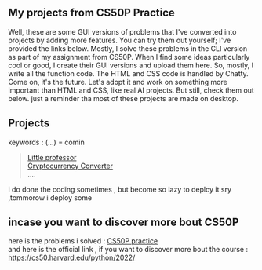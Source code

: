## My projects from CS50P Practice 
Well, these are some GUI versions of problems that I've converted into projects by adding more features. You can try them out yourself; I've provided the links below. Mostly, I solve these problems in the CLI version as part of my assignment from CS50P. When I find some ideas particularly cool or good, I create their GUI versions and upload them here. So, mostly, I write all the function code. The HTML and CSS code is handled by Chatty. Come on, it's the future. Let's adopt it and work on something more important than HTML and CSS, like real AI projects. But still, check them out below. just a reminder tha most of these projects are made on desktop.
## Projects 
keywords : (...) = comin
> [Little professor](https://simple-fun-projs.vercel.app/)  
> [Cryptocurrency Converter](https://cs-50-p-based-projects.vercel.app/)   
> ....      

i do done the coding sometimes , but become so lazy to deploy it sry ,tommorow i deploy some  
## incase you want to discover more bout CS50P
here is the problems i solved : [CS50P practice](https://github.com/Raufjatoi/CS50P-practice)   
and here is the official link , if you want to discover more bout the course : https://cs50.harvard.edu/python/2022/
